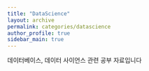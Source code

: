 ```yaml
---
title: "DataScience"
layout: archive
permalink: categories/datascience
author_profile: true
sidebar_main: true
---
```


데이터베이스, 데이터 사이언스 관련 공부 자료입니다